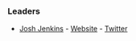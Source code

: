 ### Leaders

* [Josh Jenkins](mailto:josh.jenkins@owasp.org) - [Website](https://www.huggablehacker.com/) - [Twitter](https://twitter.com/huggablehacker)
